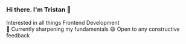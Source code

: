 ### Hi there. I'm Tristan 👋   

Interested in all things Frontend Development   
🌱  Currently sharpening my fundamentals
😄  Open to any constructive feedback 

